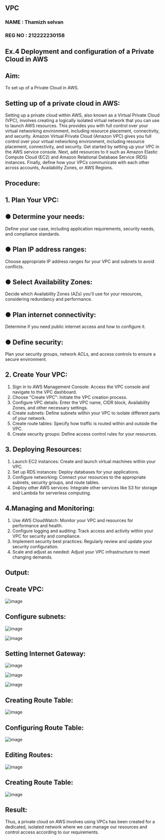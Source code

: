 ## VPC
### NAME : Thamizh selvan
### REG NO : 212222230158
## Ex.4 Deployment and configuration of a Private Cloud in AWS
## Aim:

To set up of a Private Cloud in AWS.

## Setting up of a private cloud in AWS:

Setting up a private cloud within AWS, also known as a Virtual Private Cloud (VPC), involves creating a logically isolated virtual network that you can use to launch AWS resources. This provides you with full control over your virtual networking environment, including resource placement, connectivity, and security. Amazon Virtual Private Cloud (Amazon VPC) gives you full control over your virtual networking environment, including resource placement, connectivity, and security. Get started by setting up your VPC in the AWS service console. Next, add resources to it such as Amazon Elastic Compute Cloud (EC2) and Amazon Relational Database Service (RDS) instances. Finally, define how your VPCs communicate with each other across accounts, Availability Zones, or AWS Regions.

## Procedure:

## 1. Plan Your VPC:

## ● Determine your needs:

Define your use case, including application requirements, security needs, and compliance standards.

## ● Plan IP address ranges:

Choose appropriate IP address ranges for your VPC and subnets to avoid conflicts.

## ● Select Availability Zones:

Decide which Availability Zones (AZs) you'll use for your resources, considering redundancy and performance.

## ● Plan internet connectivity:

Determine if you need public internet access and how to configure it.

## ● Define security:

Plan your security groups, network ACLs, and access controls to ensure a secure environment.

## 2. Create Your VPC:

1. Sign in to AWS Management Console: Access the VPC console and navigate to the VPC dashboard.
2. Choose "Create VPC": Initiate the VPC creation process.
3. Configure VPC details: Enter the VPC name, CIDR block, Availability Zones, and other necessary settings.
4. Create subnets: Define subnets within your VPC to isolate different parts of your network.
5. Create route tables: Specify how traffic is routed within and outside the VPC.
6. Create security groups: Define access control rules for your resources.

## 3. Deploying Resources:

1. Launch EC2 instances: Create and launch virtual machines within your VPC.
2. Set up RDS instances: Deploy databases for your applications.
3. Configure networking: Connect your resources to the appropriate subnets, security groups, and route tables.
4. Deploy other AWS services: Integrate other services like S3 for storage and Lambda for serverless computing.

## 4.Managing and Monitoring:

1. Use AWS CloudWatch: Monitor your VPC and resources for performance and health.
2. Configure logging and auditing: Track access and activity within your VPC for security and compliance.
3. Implement security best practices: Regularly review and update your security configuration.
4. Scale and adjust as needed: Adjust your VPC infrastructure to meet changing demands.
 
## Output:

## Create VPC:

![image](https://github.com/user-attachments/assets/cc89ceda-7b24-4355-b799-8148eaa1385e)

## Configure subnets:

![image](https://github.com/user-attachments/assets/59074bf2-e0ac-4ed3-8751-f63053d75618)

![image](https://github.com/user-attachments/assets/fabfd64e-a787-4106-9318-e1e7bba4999b)

## Setting Internet Gateway:

![image](https://github.com/user-attachments/assets/308b3c2f-0df1-4076-bf72-d172955dd7cf)

![image](https://github.com/user-attachments/assets/f1747cc9-2348-4556-b969-02a28180158f)

![image](https://github.com/user-attachments/assets/b01606e7-fe55-464a-9b24-72ee228e89a3)

## Creating Route Table:

![image](https://github.com/user-attachments/assets/b6f8850b-d951-4d02-8a89-f6e3001a7cef)

## Configuring Route Table:

![image](https://github.com/user-attachments/assets/1af4afd3-1874-4dc4-9137-7e28695b998f)

## Editing Routes:

![image](https://github.com/user-attachments/assets/8f1ac810-d44e-4ba6-a67d-77e568486c7d)

## Creating Route Table:

![image](https://github.com/user-attachments/assets/f37717d5-0977-4b56-b4bf-2d690e02db65)

## Result:

Thus, a private cloud on AWS involves using VPCs has been created for a dedicated, isolated network where we can manage our resources and control access according to our requirements.



